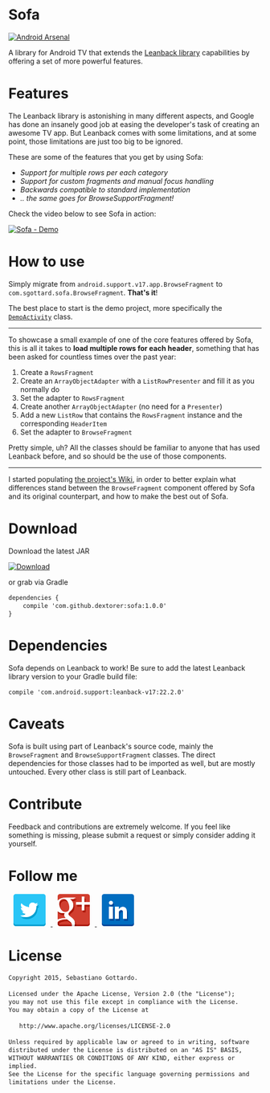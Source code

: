 Sofa
====
[![Android Arsenal](https://img.shields.io/badge/Android%20Arsenal-Sofa-green.svg?style=flat)](https://android-arsenal.com/details/1/2244)

A library for Android TV that extends the [Leanback library](https://developer.android.com/tools/support-library/features.html#v17-leanback) capabilities by offering a set of more powerful features.

Features
========

The Leanback library is astonishing in many different aspects, and Google has done an insanely good job at easing the developer's task of creating an awesome TV app. 
But Leanback comes with some limitations, and at some point, those limitations are just too big to be ignored.

These are some of the features that you get by using Sofa:

* _Support for multiple rows per each category_
* _Support for custom fragments and manual focus handling_
* _Backwards compatible to standard implementation_
* _.. the same goes for BrowseSupportFragment!_

Check the video below to see Sofa in action:

[![Sofa - Demo](http://img.youtube.com/vi/fM_2p1sWOD4/0.jpg)](https://www.youtube.com/watch?v=fM_2p1sWOD4 "Sofa - Demo")

How to use
==========

Simply migrate from `android.support.v17.app.BrowseFragment` to `com.sgottard.sofa.BrowseFragment`. **That's it**!

The best place to start is the demo project, more specifically the [`DemoActivity`](https://github.com/dextorer/Sofa/blob/master/demo/src/main/java/com/sgottard/sofademo/DemoActivity.java) class.

---

To showcase a small example of one of the core features offered by Sofa, this is all it takes to **load multiple rows for each header**, something that has been asked for countless times over the past year:

1. Create a `RowsFragment`
3. Create an `ArrayObjectAdapter` with a `ListRowPresenter` and fill it as you normally do
4. Set the adapter to `RowsFragment`
5. Create another `ArrayObjectAdapter` (no need for a `Presenter`)
6. Add a new `ListRow` that contains the `RowsFragment` instance and the corresponding `HeaderItem`
7. Set the adapter to `BrowseFragment`

Pretty simple, uh? All the classes should be familiar to anyone that has used Leanback before, and so should be the use of those components.

---

I started populating [the project's Wiki](https://github.com/dextorer/Sofa/wiki), in order to better explain what differences stand between the `BrowseFragment` component offered by Sofa and its original counterpart, and how to make the best out of Sofa.

Download
========

Download the latest JAR

[![Download](https://api.bintray.com/packages/dextor/maven/sofa/images/download.svg) ](https://bintray.com/dextor/maven/sofa/_latestVersion)

or grab via Gradle

```
dependencies {
    compile 'com.github.dextorer:sofa:1.0.0'
}
```

Dependencies
============

Sofa depends on Leanback to work! Be sure to add the latest Leanback library version to your Gradle build file:

```
compile 'com.android.support:leanback-v17:22.2.0'
```

Caveats
=======

Sofa is built using part of Leanback's source code, mainly the `BrowseFragment` and `BrowseSupportFragment` classes. The direct dependencies for those classes had to be imported as well, but are mostly untouched. Every other class is still part of Leanback.

Contribute
==========

Feedback and contributions are extremely welcome. If you feel like something is missing, please submit a request or simply consider adding it yourself.

Follow me
=========

<a href="https://twitter.com/@rotxed">
  <img src="./doc/images/twitter.png" alt="Twitter" witdh="64" height="64" hspace="10">
</a>
<a href="https://plus.google.com/+SebastianoGottardo">
  <img src="./doc/images/google-plus.png" alt="Google+" witdh="64" height="64" hspace="10">
</a>
<a href="https://www.linkedin.com/profile/view?id=184236138">
  <img src="./doc/images/linkedin.png" alt="LinkedIn" witdh="64" height="64" hspace="10">
</a>


License
=======

```
Copyright 2015, Sebastiano Gottardo.

Licensed under the Apache License, Version 2.0 (the "License");
you may not use this file except in compliance with the License.
You may obtain a copy of the License at

   http://www.apache.org/licenses/LICENSE-2.0

Unless required by applicable law or agreed to in writing, software
distributed under the License is distributed on an "AS IS" BASIS,
WITHOUT WARRANTIES OR CONDITIONS OF ANY KIND, either express or implied.
See the License for the specific language governing permissions and
limitations under the License.
```
